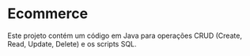 # Ecommerce
Este projeto contém um código em Java para operações CRUD (Create, Read, Update, Delete) e os scripts SQL.
